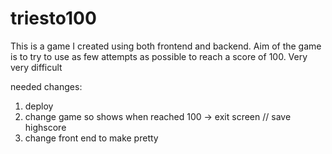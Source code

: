 # triesto100
This is a game I created using both frontend and backend. Aim of the game is to try to use as few attempts as possible to reach a score of 100. Very very difficult


needed changes:
1) deploy
2) change game so shows when reached 100 -> exit screen // save highscore
3) change front end to make pretty
